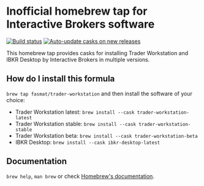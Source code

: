 # Inofficial homebrew tap for Interactive Brokers software

[![Build status](https://github.com/fasmat/homebrew-trader-workstation/actions/workflows/main.yml/badge.svg)](https://github.com/fasmat/homebrew-trader-workstation/actions/workflows/main.yml) [![Auto-update casks on new releases](https://github.com/fasmat/homebrew-trader-workstation/actions/workflows/auto-update.yml/badge.svg)](https://github.com/fasmat/homebrew-trader-workstation/actions/workflows/auto-update.yml)

This homebrew tap provides casks for installing Trader Workstation and IBKR Desktop by Interactive Brokers in multiple versions.

## How do I install this formula

`brew tap fasmat/trader-workstation` and then install the software of your choice:

- Trader Workstation latest: `brew install --cask trader-workstation-latest`
- Trader Workstation stable: `brew install --cask trader-workstation-stable`
- Trader Workstation beta: `brew install --cask trader-workstation-beta`
- IBKR Desktop: `brew install --cask ibkr-desktop-latest`

## Documentation

`brew help`, `man brew` or check [Homebrew's documentation](https://docs.brew.sh).
